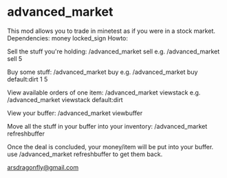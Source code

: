 advanced_market
===============
This mod allows you to trade in minetest as if you were in a stock market.
Dependencies:
money
locked_sign
Howto:

Sell the stuff you're holding:
/advanced_market sell <price>
e.g. /advanced_market sell 5

Buy some stuff:
/advanced_market buy <item> <amount> <price>
e.g. /advanced_market buy default:dirt 1 5

View available orders of one item:
/advanced_market viewstack <item>
e.g. /advanced_market viewstack default:dirt

View your buffer:
/advanced_market viewbuffer

Move all the stuff in your buffer into your inventory:
/advanced_market refreshbuffer

Once the deal is concluded, your money/item will be put into your buffer.
use /advanced_market refreshbuffer to get them back.

arsdragonfly@gmail.com
